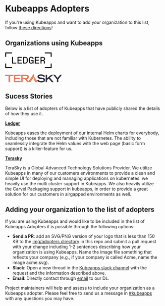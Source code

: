 # Kubeapps Adopters

If you're using Kubeapps and want to add your organization to this list, follow [these directions](#adding-your-organization-to-the-list-of-adopters)!

## Organizations using Kubeapps

<a href="https://www.ledger.com/" border="0" target="_blank"><img alt="Ledger" src="./site/content/docs/latest/img/adopters/ledger.svg" height="50"></a>

<a href="https://www.terasky.com/" border="0" target="_blank"><img alt="Terasky" src="./site/content/docs/latest/img/adopters/terasky.svg" height="30"></a>

## Sucess Stories

Below is a list of adopters of Kubeapps that have publicly shared the details of how they use it.

**[Ledger](https://www.ledger.com/)**

Kubeapps eases the deployment of our internal Helm charts for everybody, including those that are not familiar with Kubernetes. The ability to seamlessly integrate the Helm values with the web page (basic form support) is a killer-feature for us.

**[Terasky](https://www.terasky.com/)**

TeraSky is a Global Advanced Technology Solutions Provider. We utilize Kubeapps in many of our customers environments to provide a clean and simple UI for deploying and managing applications on kubernetes. we heavily use the multi cluster support in Kubeapps. We also heavily utilize the Carvel Packaging support in kubeapps, in order to provide a great solution for our customers in airgapped environments as well.

## Adding your organization to the list of adopters

If you are using Kubeapps and would like to be included in the list of Kubeapps Adopters it is possible through the following options:

- **Send a PR**: add an SVG/PNG version of your logo that is less than 150 KB to the [img/adopters directory](./site/content/docs/latest/img/adopters/) in this repo and submit a pull request with your change including 1-2 sentences describing how your organization is using Kubeapps. Name the image file something that reflects your company (e.g., if your company is called Acme, name the image acme.svg).
- **Slack**: Open a new thread in the [Kubeapps slack channel](https://kubernetes.slack.com/messages/kubeapps) with the request and the information described above.
- **Email**: Directly contact through [email](mailto:tanzu-kubeapps-team@vmware.com) to our DL.

Project maintainers will help and assess to include your organization as a Kubeapps adopter. Please feel free to send us a message in [#kubeapps](https://kubernetes.slack.com/messages/kubeapps) with any questions you may have.

